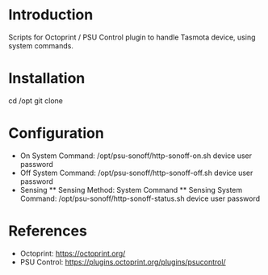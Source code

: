 Introduction
============
Scripts for Octoprint / PSU Control plugin to handle Tasmota device, using system commands.

Installation
============
cd /opt
git clone 

Configuration
=============
* On System Command:  /opt/psu-sonoff/http-sonoff-on.sh  device user password
* Off System Command: /opt/psu-sonoff/http-sonoff-off.sh device user password
* Sensing
** Sensing Method: System Command
** Sensing System Command: /opt/psu-sonoff/http-sonoff-status.sh device user password

References
==========
* Octoprint: https://octoprint.org/
* PSU Control: https://plugins.octoprint.org/plugins/psucontrol/
